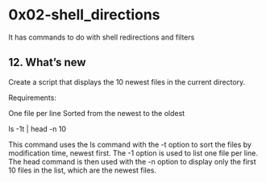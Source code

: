 # 0x02-shell_directions
It has commands to do with shell redirections and filters
## 12. What’s new
Create a script that displays the 10 newest files in the current directory.

Requirements:

One file per line
Sorted from the newest to the oldest

ls -1t | head -n 10

This command uses the ls command with the -t option to sort the files by modification time, newest first. The -1 option is used to list one file per line. The head command is then used with the -n option to display only the first 10 files in the list, which are the newest files.

